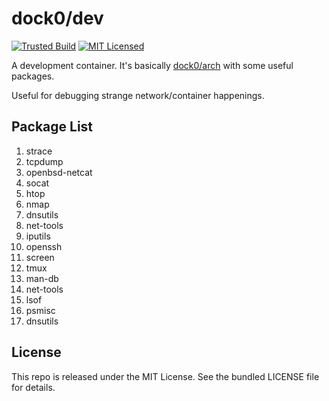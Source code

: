 dock0/dev
=======

[![Trusted Build](http://img.shields.io/badge/trusted-build-green.svg)](https://index.docker.io/u/dock0/dev/)
[![MIT Licensed](http://img.shields.io/badge/license-MIT-green.svg)](https://tldrlegal.com/license/mit-license)

A development container. It's basically [dock0/arch](https://github.com/dock0/arch) with some useful packages.

Useful for debugging strange network/container happenings.

## Package List

1. strace
1. tcpdump
1. openbsd-netcat
1. socat
1. htop
1. nmap
1. dnsutils
1. net-tools
1. iputils
1. openssh
1. screen
1. tmux
1. man-db
1. net-tools
1. lsof
1. psmisc
1. dnsutils

## License

This repo is released under the MIT License. See the bundled LICENSE file for details.

